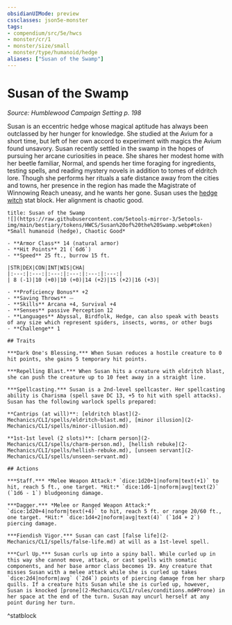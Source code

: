 ```yaml
---
obsidianUIMode: preview
cssclasses: json5e-monster
tags:
- compendium/src/5e/hwcs
- monster/cr/1
- monster/size/small
- monster/type/humanoid/hedge
aliases: ["Susan of the Swamp"]
---
```

# Susan of the Swamp
*Source: Humblewood Campaign Setting p. 198*  

Susan is an eccentric hedge whose magical aptitude has always been outclassed by her hunger for knowledge. She studied at the Avium for a short time, but left of her own accord to experiment with magics the Avium found unsavory. Susan recently settled in the swamp in the hopes of pursuing her arcane curiosities in peace. She shares her modest home with her beetle familiar, Normal, and spends her time foraging for ingredients, testing spells, and reading mystery novels in addition to tomes of eldritch lore. Though she performs her rituals a safe distance away from the cities and towns, her presence in the region has made the Magistrate of Winnowing Reach uneasy, and he wants her gone. Susan uses the [hedge witch](2-Mechanics/CLI/bestiary/humanoid/hedge-witch-hwcs.md) stat block. Her alignment is chaotic good.

```ad-statblock
title: Susan of the Swamp
![](https://raw.githubusercontent.com/5etools-mirror-3/5etools-img/main/bestiary/tokens/HWCS/Susan%20of%20the%20Swamp.webp#token)
*Small humanoid (hedge), Chaotic Good*

- **Armor Class** 14 (natural armor)
- **Hit Points** 21 (`6d6`)
- **Speed** 25 ft., burrow 15 ft.

|STR|DEX|CON|INT|WIS|CHA|
|:---:|:---:|:---:|:---:|:---:|:---:|
| 8 (-1)|10 (+0)|10 (+0)|14 (+2)|15 (+2)|16 (+3)|

- **Proficiency Bonus** +2
- **Saving Throws** ⏤
- **Skills** Arcana +4, Survival +4
- **Senses** passive Perception 12
- **Languages** Abyssal, Birdfolk, Hedge, can also speak with beasts of any size which represent spiders, insects, worms, or other bugs
- **Challenge** 1

## Traits

***Dark One's Blessing.*** When Susan reduces a hostile creature to 0 hit points, she gains 5 temporary hit points.

***Repelling Blast.*** When Susan hits a creature with eldritch blast, she can push the creature up to 10 feet away in a straight line.

***Spellcasting.*** Susan is a 2nd-level spellcaster. Her spellcasting ability is Charisma (spell save DC 13, +5 to hit with spell attacks). Susan has the following warlock spells prepared:

**Cantrips (at will)**: [eldritch blast](2-Mechanics/CLI/spells/eldritch-blast.md), [minor illusion](2-Mechanics/CLI/spells/minor-illusion.md)

**1st-1st level (2 slots)**: [charm person](2-Mechanics/CLI/spells/charm-person.md), [hellish rebuke](2-Mechanics/CLI/spells/hellish-rebuke.md), [unseen servant](2-Mechanics/CLI/spells/unseen-servant.md)

## Actions

***Staff.*** *Melee Weapon Attack:* `dice:1d20+1|noform|text(+1)` to hit, reach 5 ft., one target. *Hit:* `dice:1d6-1|noform|avg|text(2)` (`1d6 - 1`) bludgeoning damage.

***Dagger.*** *Melee or Ranged Weapon Attack:* `dice:1d20+4|noform|text(+4)` to hit, reach 5 ft. or range 20/60 ft., one target. *Hit:* `dice:1d4+2|noform|avg|text(4)` (`1d4 + 2`) piercing damage.

***Fiendish Vigor.*** Susan can cast [false life](2-Mechanics/CLI/spells/false-life.md) at will as a 1st-level spell.

***Curl Up.*** Susan curls up into a spiny ball. While curled up in this way she cannot move, attack, or cast spells with somatic components, and her base armor class becomes 19. Any creature that misses Susan with a melee attack while she is curled up takes `dice:2d4|noform|avg` (`2d4`) points of piercing damage from her sharp quills. If a creature hits Susan while she is curled up, however, Susan is knocked [prone](2-Mechanics/CLI/rules/conditions.md#Prone) in her space at the end of the turn. Susan may uncurl herself at any point during her turn.
```
^statblock